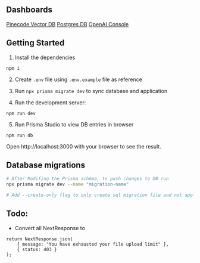 ## Dashboards

[Pinecode Vector DB](https://app.pinecone.io/)
[Postgres DB](https://console.neon.tech)
[OpenAI Console](https://platform.openai.com/usage)

## Getting Started

1. Install the dependencies

```
npm i
```

2. Create `.env` file using `.env.example` file as reference

3. Run `npx prisma migrate dev` to sync database and application

4. Run the development server:

```
npm run dev
```

5. Run Prisma Studio to view DB entries in browser

```
npm run db
```

Open http://localhost:3000 with your browser to see the result.

## Database migrations

```bash
# After Modifing the Prisma schema, to push changes to DB run
npx prisma migrate dev --name "migration-name"

# Add --create-only flag to only create sql migration file and not apply it.
```

## Todo:

- Convert all NextResponse to

```
return NextResponse.json(
    { message: "You have exhausted your file upload limit" },
    { status: 403 }
);
```
